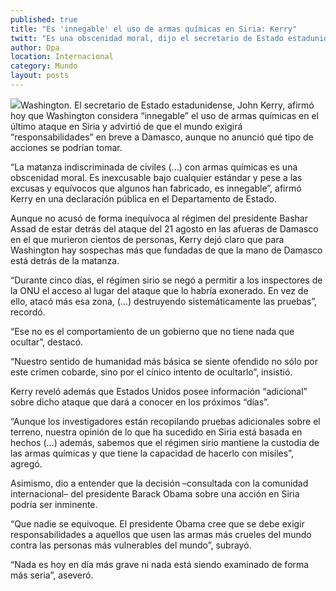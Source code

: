 ```yaml
---
published: true
title: "Es 'innegable' el uso de armas químicas en Siria: Kerry"
twitt: "Es una obscenidad moral, dijo el secretario de Estado estadunidense. Advirtió de que el mundo exigirá \"responsabilidades\" en breve a Damasco."
author: Dpa
location: Internacional
category: Mundo
layout: posts
---
```


![](http://i.imgur.com/Fg83G30m.jpg)Washington. El secretario de Estado estadunidense, John Kerry, afirmó hoy que Washington considera “innegable” el uso de armas químicas en el último ataque en Siria y advirtió de que el mundo exigirá “responsabilidades” en breve a Damasco, aunque no anunció qué tipo de acciones se podrían tomar.

“La matanza indiscriminada de civiles (...) con armas químicas es una obscenidad moral. Es inexcusable bajo cualquier estándar y pese a las excusas y equívocos que algunos han fabricado, es innegable”, afirmó Kerry en una declaración pública en el Departamento de Estado.

Aunque no acusó de forma inequívoca al régimen del presidente Bashar Assad de estar detrás del ataque del 21 agosto en las afueras de Damasco en el que murieron cientos de personas, Kerry dejó claro que para Washington hay sospechas más que fundadas de que la mano de Damasco está detrás de la matanza.

“Durante cinco días, el régimen sirio se negó a permitir a los inspectores de la ONU el acceso al lugar del ataque que lo habría exonerado. En vez de ello, atacó más esa zona, (...) destruyendo sistemáticamente las pruebas”, recordó.

“Ese no es el comportamiento de un gobierno que no tiene nada que ocultar”, destacó.

“Nuestro sentido de humanidad más básica se siente ofendido no sólo por este crimen cobarde, sino por el cínico intento de ocultarlo”, insistió.

Kerry reveló además que Estados Unidos posee información “adicional” sobre dicho ataque que dará a conocer en los próximos “días”.

“Aunque los investigadores están recopilando pruebas adicionales sobre el terreno, nuestra opinión de lo que ha sucedido en Siria está basada en hechos (...) además, sabemos que el régimen sirio mantiene la custodia de las armas químicas y que tiene la capacidad de hacerlo con misiles”, agregó.

Asimismo, dio a entender que la decisión –consultada con la comunidad internacional– del presidente Barack Obama sobre una acción en Siria podría ser inminente.

“Que nadie se equivoque. El presidente Obama cree que se debe exigir responsabilidades a aquellos que usen las armas más crueles del mundo contra las personas más vulnerables del mundo”, subrayó.

“Nada es hoy en día más grave ni nada está siendo examinado de forma más seria”, aseveró.
